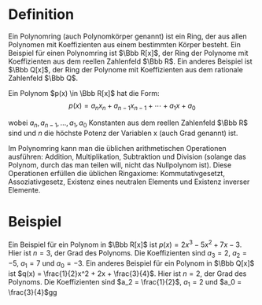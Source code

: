# Definition

Ein Polynomring (auch Polynomkörper genannt) ist ein Ring, der aus allen Polynomen mit Koeffizienten aus einem bestimmten Körper besteht. Ein Beispiel für einen Polynomring ist $\Bbb R[x]$, der Ring der Polynome mit Koeffizienten aus dem reellen Zahlenfeld $\Bbb R$. Ein anderes Beispiel ist $\Bbb Q[x]$, der Ring der Polynome mit Koeffizienten aus dem rationale Zahlenfeld $\Bbb Q$.

Ein Polynom $p(x) \in \Bbb R[x]$ hat die Form:
$$p(x)=a_n​x_n+a_{n−1}​x_{n−1}+⋯+a_1​x+a_0​$$

wobei $a_n, a_{n-1}, \dots, a_1, a_0$ Konstanten aus dem reellen Zahlenfeld $\Bbb R$ sind und $n$ die höchste Potenz der Variablen x (auch Grad genannt) ist.

Im Polynomring kann man die üblichen arithmetischen Operationen ausführen: Addition, Multiplikation, Subtraktion und Division (solange das Polynom, durch das man teilen will, nicht das Nullpolynom ist). Diese Operationen erfüllen die üblichen Ringaxiome: Kommutativgesetzt, Assoziativgesetz, Existenz eines neutralen Elements und Existenz inverser Elemente.
# Beispiel

Ein Beispiel für ein Polynom in $\Bbb R[x]$ ist $p(x) = 2x^3 - 5x^2 + 7x - 3$. Hier ist $n = 3$, der Grad des Polynoms. Die Koeffizienten sind $a_3 = 2$, $a_2 = -5$, $a_1 = 7$ und $a_0 = -3$.
Ein anderes Beispiel für ein Polynom in $\Bbb Q[x]$ ist $q(x) = \frac{1}{2}x^2 + 2x + \frac{3}{4}$. Hier ist $n = 2$, der Grad des Polynoms. Die Koeffizienten sind $a_2 = \frac{1}{2}$, $a_1 = 2$ und $a_0 = \frac{3}{4}$gg